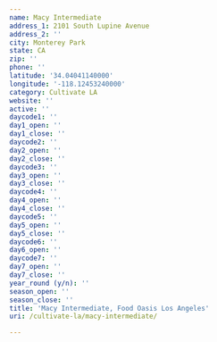 ```yaml
---
name: Macy Intermediate
address_1: 2101 South Lupine Avenue
address_2: ''
city: Monterey Park
state: CA
zip: ''
phone: ''
latitude: '34.04041140000'
longitude: '-118.12453240000'
category: Cultivate LA
website: ''
active: ''
daycode1: ''
day1_open: ''
day1_close: ''
daycode2: ''
day2_open: ''
day2_close: ''
daycode3: ''
day3_open: ''
day3_close: ''
daycode4: ''
day4_open: ''
day4_close: ''
daycode5: ''
day5_open: ''
day5_close: ''
daycode6: ''
day6_open: ''
daycode7: ''
day7_open: ''
day7_close: ''
year_round (y/n): ''
season_open: ''
season_close: ''
title: 'Macy Intermediate, Food Oasis Los Angeles'
uri: /cultivate-la/macy-intermediate/

---
```

